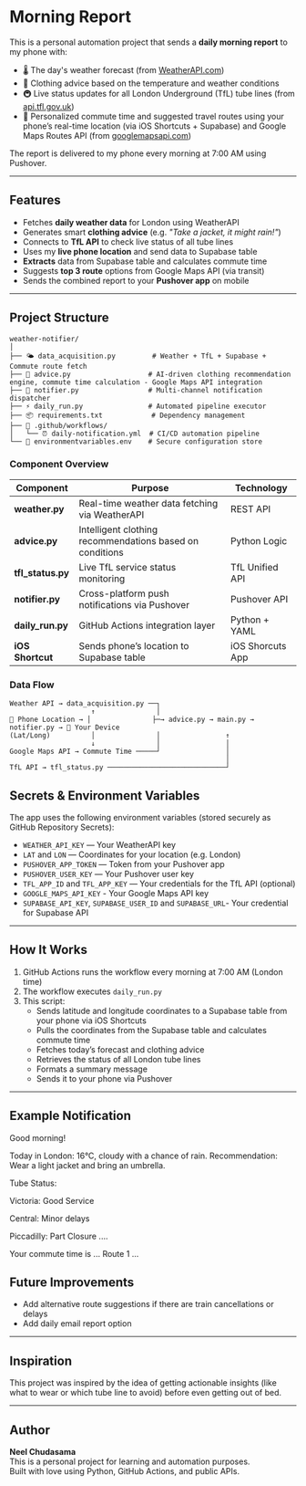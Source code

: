 # Morning Report 

This is a personal automation project that sends a **daily morning report** to my phone with:

- 🌡️ The day's weather forecast (from [WeatherAPI.com](https://www.weatherapi.com/))
- 👕 Clothing advice based on the temperature and weather conditions
- 🚇 Live status updates for all London Underground (TfL) tube lines (from [api.tfl.gov.uk](https://api.tfl.gov.uk/))
- 🧭 Personalized commute time and suggested travel routes using your phone’s real-time location (via iOS Shortcuts + Supabase) and Google Maps Routes API (from [googlemapsapi.com](https://developers.google.com/maps/documentation/routes))

The report is delivered to my phone every morning at 7:00 AM using Pushover.

---

## Features

- Fetches **daily weather data** for London using WeatherAPI
- Generates smart **clothing advice** (e.g. *"Take a jacket, it might rain!"*)
- Connects to **TfL API** to check live status of all tube lines
- Uses my **live phone location** and send data to Supabase table
- **Extracts** data from Supabase table and calculates commute time
- Suggests **top 3 route** options from Google Maps API (via transit)
- Sends the combined report to your **Pushover app** on mobile

---

## Project Structure

```
weather-notifier/
│
├── 🌤️ data_acquisition.py         # Weather + TfL + Supabase + Commute route fetch
├── 👔 advice.py                   # AI-driven clothing recommendation engine, commute time calculation - Google Maps API integration
├── 📱 notifier.py                 # Multi-channel notification dispatcher
├── ⚡ daily_run.py                # Automated pipeline executor
├── 📦 requirements.txt            # Dependency management
├── 🔧 .github/workflows/
│   └── ⏰ daily-notification.yml  # CI/CD automation pipeline
└── 🔐 environmentvariables.env    # Secure configuration store
```

### Component Overview

| Component | Purpose | Technology |
|-----------|---------|------------|
| **weather.py** | Real-time weather data fetching via WeatherAPI | REST API |
| **advice.py** | Intelligent clothing recommendations based on conditions | Python Logic |
| **tfl_status.py** | Live TfL service status monitoring | TfL Unified API |
| **notifier.py** | Cross-platform push notifications via Pushover | Pushover API |
| **daily_run.py** | GitHub Actions integration layer | Python + YAML |
| **iOS Shortcut** | Sends phone’s location to Supabase table | iOS Shorcuts App |

### Data Flow
```
Weather API → data_acquisition.py ──┐
                    ↑               │
📱 Phone Location → │               ├─→ advice.py → main.py → notifier.py → 📱 Your Device
(Lat/Long)          │               │                ↑
                    ↓               │                │
Google Maps API → Commute Time ─────┘                │
                                                     │
TfL API → tfl_status.py ─────────────────────────────┘
```


## Secrets & Environment Variables

The app uses the following environment variables (stored securely as GitHub Repository Secrets):

- `WEATHER_API_KEY` — Your WeatherAPI key
- `LAT` and `LON` — Coordinates for your location (e.g. London)
- `PUSHOVER_APP_TOKEN` — Token from your Pushover app
- `PUSHOVER_USER_KEY` — Your Pushover user key
- `TFL_APP_ID` and `TFL_APP_KEY` — Your credentials for the TfL API (optional)
- `GOOGLE_MAPS_API_KEY` - Your Google Maps API key
- `SUPABASE_API_KEY`, `SUPABASE_USER_ID` and `SUPABASE_URL`- Your credential for Supabase API 

---

## How It Works

1. GitHub Actions runs the workflow every morning at 7:00 AM (London time)
2. The workflow executes `daily_run.py`
3. This script:
   - Sends latitude and longitude coordinates to a Supabase table from your phone via iOS Shortcuts
   - Pulls the coordinates from the Supabase table and calculates commute time
   - Fetches today’s forecast and clothing advice
   - Retrieves the status of all London tube lines
   - Formats a summary message
   - Sends it to your phone via Pushover

---

## Example Notification

Good morning!

Today in London: 16°C, cloudy with a chance of rain.
Recommendation: Wear a light jacket and bring an umbrella.

Tube Status:

Victoria: Good Service

Central: Minor delays

Piccadilly: Part Closure ....

Your commute time is ... Route 1 ...

## Future Improvements

- Add alternative route suggestions if there are train cancellations or delays
- Add daily email report option

---

## Inspiration

This project was inspired by the idea of getting actionable insights (like what to wear or which tube line to avoid) before even getting out of bed.

---

## Author

**Neel Chudasama**  
This is a personal project for learning and automation purposes.  
Built with love using Python, GitHub Actions, and public APIs.

